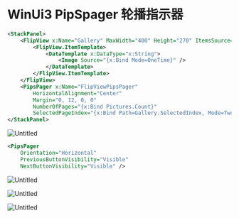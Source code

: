 # WinUi3 PipSpager 轮播指示器

```xml
<StackPanel>
    <FlipView x:Name="Gallery" MaxWidth="400" Height="270" ItemsSource="{x:Bind Pictures}">
        <FlipView.ItemTemplate>
            <DataTemplate x:DataType="x:String">
                <Image Source="{x:Bind Mode=OneTime}" />
            </DataTemplate>
        </FlipView.ItemTemplate>
    </FlipView>
    <PipsPager x:Name="FlipViewPipsPager"
        HorizontalAlignment="Center"
        Margin="0, 12, 0, 0"
        NumberOfPages="{x:Bind Pictures.Count}"
        SelectedPageIndex="{x:Bind Path=Gallery.SelectedIndex, Mode=TwoWay}" />
</StackPanel>
```

![Untitled](WinUi3%20PipSpager%20%E8%BD%AE%E6%92%AD%E6%8C%87%E7%A4%BA%E5%99%A8%204b88c546555447d99a9c1ee7db34d1d6/Untitled.png)

```xml
<PipsPager
    Orientation="Horizontal"
    PreviousButtonVisibility="Visible"
    NextButtonVisibility="Visible" />
```

![Untitled](WinUi3%20PipSpager%20%E8%BD%AE%E6%92%AD%E6%8C%87%E7%A4%BA%E5%99%A8%204b88c546555447d99a9c1ee7db34d1d6/Untitled%201.png)

![Untitled](WinUi3%20PipSpager%20%E8%BD%AE%E6%92%AD%E6%8C%87%E7%A4%BA%E5%99%A8%204b88c546555447d99a9c1ee7db34d1d6/Untitled%202.png)

![Untitled](WinUi3%20PipSpager%20%E8%BD%AE%E6%92%AD%E6%8C%87%E7%A4%BA%E5%99%A8%204b88c546555447d99a9c1ee7db34d1d6/Untitled%203.png)
